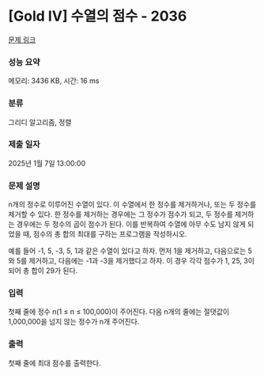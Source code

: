 # [Gold IV] 수열의 점수 - 2036 

[문제 링크](https://www.acmicpc.net/problem/2036) 

### 성능 요약

메모리: 3436 KB, 시간: 16 ms

### 분류

그리디 알고리즘, 정렬

### 제출 일자

2025년 1월 7일 13:00:00

### 문제 설명

<p>n개의 정수로 이루어진 수열이 있다. 이 수열에서 한 정수를 제거하거나, 또는 두 정수를 제거할 수 있다. 한 정수를 제거하는 경우에는 그 정수가 점수가 되고, 두 정수를 제거하는 경우에는 두 정수의 곱이 점수가 된다. 이를 반복하여 수열에 아무 수도 남지 않게 되었을 때, 점수의 총 합의 최대를 구하는 프로그램을 작성하시오.</p>

<p>예를 들어 -1, 5, -3, 5, 1과 같은 수열이 있다고 하자. 먼저 1을 제거하고, 다음으로는 5와 5를 제거하고, 다음에는 -1과 -3을 제거했다고 하자. 이 경우 각각 점수가 1, 25, 3이 되어 총 합이 29가 된다.</p>

### 입력 

 <p>첫째 줄에 정수 n(1 ≤ n ≤ 100,000)이 주어진다. 다음 n개의 줄에는 절댓값이 1,000,000을 넘지 않는 정수가 n개 주어진다.</p>

### 출력 

 <p>첫째 줄에 최대 점수를 출력한다.</p>

